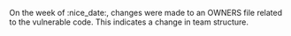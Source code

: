 On the week of :nice_date:, changes were made to an
OWNERS file related to the vulnerable code. This indicates a change in team structure.
